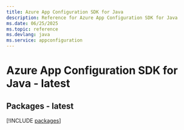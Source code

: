```yaml
---
title: Azure App Configuration SDK for Java
description: Reference for Azure App Configuration SDK for Java
ms.date: 06/25/2025
ms.topic: reference
ms.devlang: java
ms.service: appconfiguration
---
```

# Azure App Configuration SDK for Java - latest
## Packages - latest
[!INCLUDE [packages](app-configuration-index.md)]